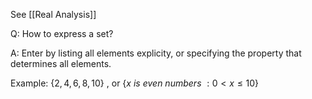 
See  [[Real Analysis]]

Q: How to express a set?

A: Enter by listing all elements explicity, or specifying the property that determines all elements.

Example: $\{2,4,6,8,10\}$ , or $\{x\ is\ even\ numbers\ : 0<x\leq10\}$

